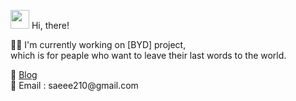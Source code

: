 <img src="https://raw.githubusercontent.com/iampavangandhi/iampavangandhi/master/gifs/Hi.gif" width="30px">  Hi, there!


🤸‍♀️ I'm currently working on [BYD] project,  
which is for peaple who want to leave their last words to the world. 

<div>
📝 <a href="https://blckchainetc.tistory.com/">Blog</a>
</div>
<div></div>
<div>
📧 Email : saeee210@gmail.com
</div>

<!--
- 🔭 I’m currently working on ...
- 🌱 I’m currently learning ...
- 👯 I’m looking to collaborate on ...
- 🤔 I’m looking for help with ...
- 💬 Ask me about ...
- 📫 How to reach me: ...
- 😄 Pronouns: ...
- ⚡ Fun fact: ...
-->

